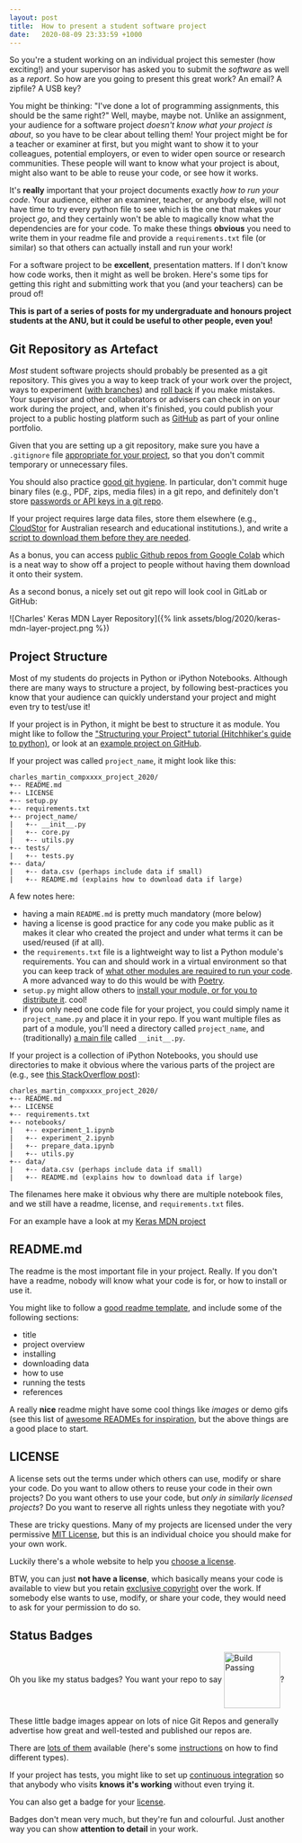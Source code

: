 ```yaml
---
layout: post
title:  How to present a student software project
date:   2020-08-09 23:33:59 +1000
---
```


So you're a student working on an individual project this semester (how exciting!) and your supervisor has asked you to submit the _software_ as well as a _report_. So how are you going to present this great work? An email? A zipfile? A USB key?

You might be thinking: "I've done a lot of programming assignments, this should be the same right?" Well, maybe, maybe not. Unlike an assignment, your audience for a software project _doesn't know what your project is about_, so you have to be clear about telling them! Your project might be for a teacher or examiner at first, but you might want to show it to your colleagues, potential employers, or even to wider open source or research communities. These people will want to know what your project is about, might also want to be able to reuse your code, or see how it works.

It's **really** important that your project documents exactly _how to run your code_. Your audience, either an examiner, teacher, or anybody else, will not have time to try every python file to see which is the one that makes your project *go*, and they certainly won't be able to magically know what the dependencies are for your code. To make these things **obvious** you need to write them in your readme file and provide a `requirements.txt` file (or similar) so that others can actually install and run your work!

For a software project to be **excellent**, presentation matters. If I don't know how code works, then it might as well be broken. Here's some tips for getting this right and submitting work that you (and your teachers) can be proud of!

**This is part of a series of posts for my undergraduate and honours project students at the ANU, but it could be useful to other people, even you!**

## Git Repository as Artefact

_Most_ student software projects should probably be presented as a git repository. This gives you a way to keep track of your work over the project, ways to experiment ([with branches](https://www.atlassian.com/git/tutorials/using-branches)) and [roll back](https://www.atlassian.com/git/tutorials/undoing-changes/git-revert) if you make mistakes. Your supervisor and other collaborators or advisers can check in on your work during the project, and, when it's finished, you could publish your project to a public hosting platform such as [GitHub](https://docs.github.com/en/github/importing-your-projects-to-github/adding-an-existing-project-to-github-using-the-command-line) as part of your online portfolio.

Given that you are setting up a git repository, make sure you have a `.gitignore` file [appropriate for your project](https://docs.github.com/en/github/using-git/ignoring-files), so that you don't commit temporary or unnecessary files.

You should also practice [good git hygiene](https://leosaysger.github.io/blog/code/2019/01/10/git-hygiene.html). In particular, don't commit huge binary files (e.g., PDF, zips, media files) in a git repo, and definitely don't store [passwords or API keys in a git repo](https://www.freecodecamp.org/news/how-to-securely-store-api-keys-4ff3ea19ebda/). 

If your project requires large data files, store them elsewhere (e.g., [CloudStor](https://www.aarnet.edu.au/network-and-services/cloud-services/cloudstor) for Australian research and educational institutions.), and write a [script to download them before they are needed](https://stackoverflow.com/questions/7243750/download-file-from-web-in-python-3).

As a bonus, you can access [public Github repos from Google Colab](https://colab.research.google.com/github/googlecolab/colabtools/blob/master/notebooks/colab-github-demo.ipynb) which is a neat way to show off a project to people without having them download it onto their system.

As a second bonus, a nicely set out git repo will look cool in GitLab or GitHub:

![Charles' Keras MDN Layer Repository]({% link assets/blog/2020/keras-mdn-layer-project.png %})

## Project Structure

Most of my students do projects in Python or iPython Notebooks. Although there are many ways to structure a project, by following best-practices you know that your audience can quickly understand your project and might even try to test/use it!

If your project is in Python, it might be best to structure it as module. You might like to follow the ["Structuring your Project" tutorial (Hitchhiker's guide to python)](https://docs.python-guide.org/writing/structure/#sample-repository), or look at an [example project on GitHub](https://github.com/navdeep-G/samplemod). 

If your project was called `project_name`, it might look like this:

```
charles_martin_compxxxx_project_2020/
+-- README.md
+-- LICENSE
+-- setup.py 
+-- requirements.txt
+-- project_name/
|   +-- __init__.py
|   +-- core.py
|   +-- utils.py
+-- tests/
|   +-- tests.py
+-- data/
|   +-- data.csv (perhaps include data if small)
|   +-- README.md (explains how to download data if large)
```

A few notes here:

- having a main `README.md` is pretty much mandatory (more below)
- having a license is good practice for any code you make public as it makes it clear who created the project and under what terms it can be used/reused (if at all).
- the `requirements.txt` file is a lightweight way to list a Python module's requirements. You can and should work in a virtual environment so that you can keep track of [what other modules are required to run your code](https://medium.com/python-pandemonium/better-python-dependency-and-package-management-b5d8ea29dff1). A more advanced way to do this would be with [Poetry](https://python-poetry.org).
- `setup.py` might allow others to [install your module, or for you to distribute it](https://stackoverflow.com/questions/1471994/what-is-setup-py). cool!
- if you only need one code file for your project, you could simply name it `project_name.py` and place it in your repo. If you want multiple files as part of a module, you'll need a directory called `project_name`, and (traditionally) [a main file](https://stackoverflow.com/questions/448271/what-is-init-py-for) called `__init__.py`.


If your project is  a collection of iPython Notebooks, you should use directories to make it obvious where the various parts of the project are (e.g., see [this StackOverflow post](https://stackoverflow.com/questions/45723751/how-to-structure-a-python-project-with-ipython-notebooks)):

```
charles_martin_compxxxx_project_2020/
+-- README.md
+-- LICENSE
+-- requirements.txt
+-- notebooks/
|   +-- experiment_1.ipynb
|   +-- experiment_2.ipynb
|   +-- prepare_data.ipynb
|   +-- utils.py
+-- data/
|   +-- data.csv (perhaps include data if small)
|   +-- README.md (explains how to download data if large)
```

The filenames here make it obvious why there are multiple notebook files, and we still have a readme, license, and `requirements.txt` files.

For an example have a look at my [Keras MDN project](https://github.com/cpmpercussion/keras-mdn-layer)

## README.md

The readme is the most important file in your project. Really. If you don't have a readme, nobody will know what your code is for, or how to install or use it.

You might like to follow a [good readme template](https://gist.github.com/PurpleBooth/109311bb0361f32d87a2), and include some of the following sections:

- title
- project overview
- installing
- downloading data
- how to use
- running the tests
- references

A really **nice** readme might have some cool things like _images_ or demo gifs (see this list of [awesome READMEs for inspiration](https://github.com/matiassingers/awesome-readme), but the above things are a good place to start.

## LICENSE

A license sets out the terms under which others can use, modify or share your code. Do you want to allow others to reuse your code in their own projects? Do you want others to use your code, but _only in similarly licensed projects_? Do you want to reserve all rights unless they negotiate with you?

These are tricky questions. Many of my projects are licensed under the very permissive [MIT License](https://choosealicense.com/licenses/mit/), but this is an individual choice you should make for your own work.

Luckily there's a whole website to help you [choose a license](https://choosealicense.com).

BTW, you can just **not have a license**, which basically means your code is available to view but you retain [exclusive copyright](https://choosealicense.com/no-permission/) over the work. If somebody else wants to use, modify, or share your code, they would need to ask for your permission to do so.

## Status Badges

Oh you like my status badges? You want your repo to say <img src="https://travis-ci.org/dwyl/esta.svg?branch=master" alt="Build Passing" style="width:100px; display:inline-block;vertical-align:middle;" />?


These little badge images appear on lots of nice Git Repos and generally advertise how great and well-tested and published our repos are.

There are [lots of them](https://github.com/badges/shields) available (here's some [instructions](https://github.com/dwyl/repo-badges) on how to find different types).

If your project has tests, you might like to set up [continuous integration](https://docs.github.com/en/actions/building-and-testing-code-with-continuous-integration/setting-up-continuous-integration-using-github-actions) so that anybody who visits **knows it's working** without even trying it.

You can also get a badge for your [license](https://gist.github.com/lukas-h/2a5d00690736b4c3a7ba).

Badges don't mean very much, but they're fun and colourful. Just another way you can show **attention to detail** in your work.
